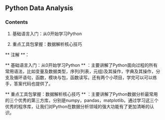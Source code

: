 ## Python  Data  Analysis

### Contents

1. 基础语言入门：从0开始学习Python

2. 重点工具包掌握：数据解析核心技巧

** 注解 **：

** 基础语言入门：从0开始学习Python ** ：主要讲解了Python面向过程的所有常用语法，比如变量及数据类型，序列(列表，元组)及其操作，字典及其操作，分支及循环语句，函数，模块与包，函数读写。还有两个小项目，学完可以可以练手，答案代码也提供了。

** 重点工具包掌握：数据解析核心技巧 ** ：主要讲解了Python数据分析最常用的三个优秀的第三方库，分别是numpy，pandas，matplotlib。通过学习这三个优秀的程序库，让我们对Python在数据分析领域的强大功能有了更加清晰的认识。


